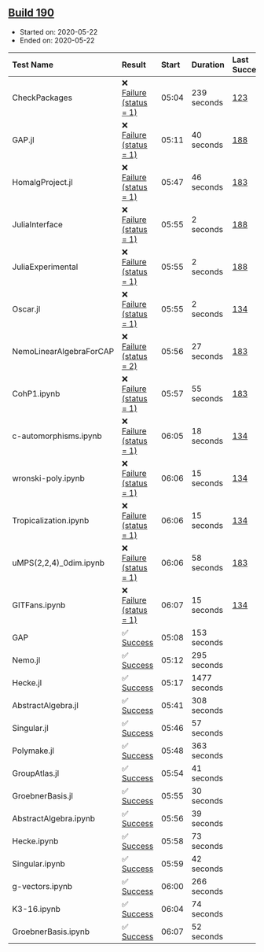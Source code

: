 ## [Build 190](https://oscarci.mathematik.uni-kl.de/job/oscar-stable/190/)

* Started on: 2020-05-22
* Ended on: 2020-05-22

| Test Name    | Result | Start | Duration | Last Success | First Failure |
|:-------------|:-------|:------|:---------|:-------------|:--------------|
| CheckPackages | ❌ [Failure (status = 1)](https://oscarci.mathematik.uni-kl.de/job/oscar-stable/190/artifact/logs/build-190/CheckPackages.log) | 05:04 | 239 seconds | [123](https://oscarci.mathematik.uni-kl.de/job/oscar-stable/123/) | [124](https://oscarci.mathematik.uni-kl.de/job/oscar-stable/124/) |
| GAP.jl | ❌ [Failure (status = 1)](https://oscarci.mathematik.uni-kl.de/job/oscar-stable/190/artifact/logs/build-190/GAP.jl.log) | 05:11 | 40 seconds | [188](https://oscarci.mathematik.uni-kl.de/job/oscar-stable/188/) | [189](https://oscarci.mathematik.uni-kl.de/job/oscar-stable/189/) |
| HomalgProject.jl | ❌ [Failure (status = 1)](https://oscarci.mathematik.uni-kl.de/job/oscar-stable/190/artifact/logs/build-190/HomalgProject.jl.log) | 05:47 | 46 seconds | [183](https://oscarci.mathematik.uni-kl.de/job/oscar-stable/183/) | [184](https://oscarci.mathematik.uni-kl.de/job/oscar-stable/184/) |
| JuliaInterface | ❌ [Failure (status = 1)](https://oscarci.mathematik.uni-kl.de/job/oscar-stable/190/artifact/logs/build-190/JuliaInterface.log) | 05:55 | 2 seconds | [188](https://oscarci.mathematik.uni-kl.de/job/oscar-stable/188/) | [189](https://oscarci.mathematik.uni-kl.de/job/oscar-stable/189/) |
| JuliaExperimental | ❌ [Failure (status = 1)](https://oscarci.mathematik.uni-kl.de/job/oscar-stable/190/artifact/logs/build-190/JuliaExperimental.log) | 05:55 | 2 seconds | [188](https://oscarci.mathematik.uni-kl.de/job/oscar-stable/188/) | [189](https://oscarci.mathematik.uni-kl.de/job/oscar-stable/189/) |
| Oscar.jl | ❌ [Failure (status = 1)](https://oscarci.mathematik.uni-kl.de/job/oscar-stable/190/artifact/logs/build-190/Oscar.jl.log) | 05:55 | 2 seconds | [134](https://oscarci.mathematik.uni-kl.de/job/oscar-stable/134/) | [177](https://oscarci.mathematik.uni-kl.de/job/oscar-stable/177/) |
| NemoLinearAlgebraForCAP | ❌ [Failure (status = 2)](https://oscarci.mathematik.uni-kl.de/job/oscar-stable/190/artifact/logs/build-190/NemoLinearAlgebraForCAP.log) | 05:56 | 27 seconds | [183](https://oscarci.mathematik.uni-kl.de/job/oscar-stable/183/) | [184](https://oscarci.mathematik.uni-kl.de/job/oscar-stable/184/) |
| CohP1.ipynb | ❌ [Failure (status = 1)](https://oscarci.mathematik.uni-kl.de/job/oscar-stable/190/artifact/logs/build-190/CohP1.ipynb.log) | 05:57 | 55 seconds | [183](https://oscarci.mathematik.uni-kl.de/job/oscar-stable/183/) | [184](https://oscarci.mathematik.uni-kl.de/job/oscar-stable/184/) |
| c-automorphisms.ipynb | ❌ [Failure (status = 1)](https://oscarci.mathematik.uni-kl.de/job/oscar-stable/190/artifact/logs/build-190/c-automorphisms.ipynb.log) | 06:05 | 18 seconds | [134](https://oscarci.mathematik.uni-kl.de/job/oscar-stable/134/) | [177](https://oscarci.mathematik.uni-kl.de/job/oscar-stable/177/) |
| wronski-poly.ipynb | ❌ [Failure (status = 1)](https://oscarci.mathematik.uni-kl.de/job/oscar-stable/190/artifact/logs/build-190/wronski-poly.ipynb.log) | 06:06 | 15 seconds | [134](https://oscarci.mathematik.uni-kl.de/job/oscar-stable/134/) | [177](https://oscarci.mathematik.uni-kl.de/job/oscar-stable/177/) |
| Tropicalization.ipynb | ❌ [Failure (status = 1)](https://oscarci.mathematik.uni-kl.de/job/oscar-stable/190/artifact/logs/build-190/Tropicalization.ipynb.log) | 06:06 | 15 seconds | [134](https://oscarci.mathematik.uni-kl.de/job/oscar-stable/134/) | [177](https://oscarci.mathematik.uni-kl.de/job/oscar-stable/177/) |
| uMPS(2,2,4)_0dim.ipynb | ❌ [Failure (status = 1)](https://oscarci.mathematik.uni-kl.de/job/oscar-stable/190/artifact/logs/build-190/uMPS-2-2-4-_0dim.ipynb.log) | 06:06 | 58 seconds | [183](https://oscarci.mathematik.uni-kl.de/job/oscar-stable/183/) | [184](https://oscarci.mathematik.uni-kl.de/job/oscar-stable/184/) |
| GITFans.ipynb | ❌ [Failure (status = 1)](https://oscarci.mathematik.uni-kl.de/job/oscar-stable/190/artifact/logs/build-190/GITFans.ipynb.log) | 06:07 | 15 seconds | [134](https://oscarci.mathematik.uni-kl.de/job/oscar-stable/134/) | [177](https://oscarci.mathematik.uni-kl.de/job/oscar-stable/177/) |
| GAP | ✅ [Success](https://oscarci.mathematik.uni-kl.de/job/oscar-stable/190/artifact/logs/build-190/GAP.log) | 05:08 | 153 seconds |  |  |
| Nemo.jl | ✅ [Success](https://oscarci.mathematik.uni-kl.de/job/oscar-stable/190/artifact/logs/build-190/Nemo.jl.log) | 05:12 | 295 seconds |  |  |
| Hecke.jl | ✅ [Success](https://oscarci.mathematik.uni-kl.de/job/oscar-stable/190/artifact/logs/build-190/Hecke.jl.log) | 05:17 | 1477 seconds |  |  |
| AbstractAlgebra.jl | ✅ [Success](https://oscarci.mathematik.uni-kl.de/job/oscar-stable/190/artifact/logs/build-190/AbstractAlgebra.jl.log) | 05:41 | 308 seconds |  |  |
| Singular.jl | ✅ [Success](https://oscarci.mathematik.uni-kl.de/job/oscar-stable/190/artifact/logs/build-190/Singular.jl.log) | 05:46 | 57 seconds |  |  |
| Polymake.jl | ✅ [Success](https://oscarci.mathematik.uni-kl.de/job/oscar-stable/190/artifact/logs/build-190/Polymake.jl.log) | 05:48 | 363 seconds |  |  |
| GroupAtlas.jl | ✅ [Success](https://oscarci.mathematik.uni-kl.de/job/oscar-stable/190/artifact/logs/build-190/GroupAtlas.jl.log) | 05:54 | 41 seconds |  |  |
| GroebnerBasis.jl | ✅ [Success](https://oscarci.mathematik.uni-kl.de/job/oscar-stable/190/artifact/logs/build-190/GroebnerBasis.jl.log) | 05:55 | 30 seconds |  |  |
| AbstractAlgebra.ipynb | ✅ [Success](https://oscarci.mathematik.uni-kl.de/job/oscar-stable/190/artifact/logs/build-190/AbstractAlgebra.ipynb.log) | 05:56 | 39 seconds |  |  |
| Hecke.ipynb | ✅ [Success](https://oscarci.mathematik.uni-kl.de/job/oscar-stable/190/artifact/logs/build-190/Hecke.ipynb.log) | 05:58 | 73 seconds |  |  |
| Singular.ipynb | ✅ [Success](https://oscarci.mathematik.uni-kl.de/job/oscar-stable/190/artifact/logs/build-190/Singular.ipynb.log) | 05:59 | 42 seconds |  |  |
| g-vectors.ipynb | ✅ [Success](https://oscarci.mathematik.uni-kl.de/job/oscar-stable/190/artifact/logs/build-190/g-vectors.ipynb.log) | 06:00 | 266 seconds |  |  |
| K3-16.ipynb | ✅ [Success](https://oscarci.mathematik.uni-kl.de/job/oscar-stable/190/artifact/logs/build-190/K3-16.ipynb.log) | 06:04 | 74 seconds |  |  |
| GroebnerBasis.ipynb | ✅ [Success](https://oscarci.mathematik.uni-kl.de/job/oscar-stable/190/artifact/logs/build-190/GroebnerBasis.ipynb.log) | 06:07 | 52 seconds |  |  |
